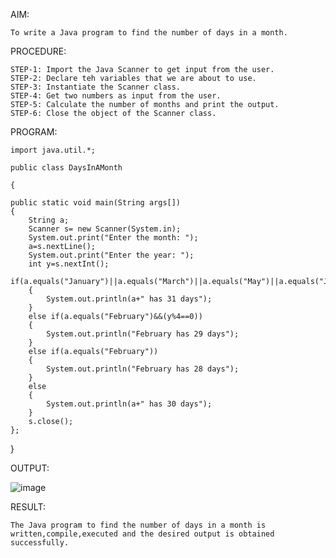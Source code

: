 AIM:
	
	To write a Java program to find the number of days in a month.

PROCEDURE:
	
	STEP-1: Import the Java Scanner to get input from the user.
	STEP-2: Declare teh variables that we are about to use.
	STEP-3: Instantiate the Scanner class.
	STEP-4: Get two numbers as input from the user.
	STEP-5: Calculate the number of months and print the output.
	STEP-6: Close the object of the Scanner class.
PROGRAM:

	import java.util.*;

	public class DaysInAMonth

	{

    public static void main(String args[])
    {
        String a;
        Scanner s= new Scanner(System.in);
        System.out.print("Enter the month: ");
        a=s.nextLine();
        System.out.print("Enter the year: ");
        int y=s.nextInt();
        if(a.equals("January")||a.equals("March")||a.equals("May")||a.equals("July")||a.equals("August")||a.equals("October")||a.equals("December"))
        {
            System.out.println(a+" has 31 days");
        }
        else if(a.equals("February")&&(y%4==0))
        {
            System.out.println("February has 29 days");
        }
        else if(a.equals("February"))
        {
            System.out.println("February has 28 days");
        }
        else
        {
            System.out.println(a+" has 30 days");
        }
        s.close();
    };
}

OUTPUT:

![image](https://github.com/Catty12384/EXPERIMENTS/assets/120629225/ca28039e-a31b-4d7e-9847-9f0984cc0cc2)

RESULT:

	The Java program to find the number of days in a month is written,compile,executed and the desired output is obtained successfully.
